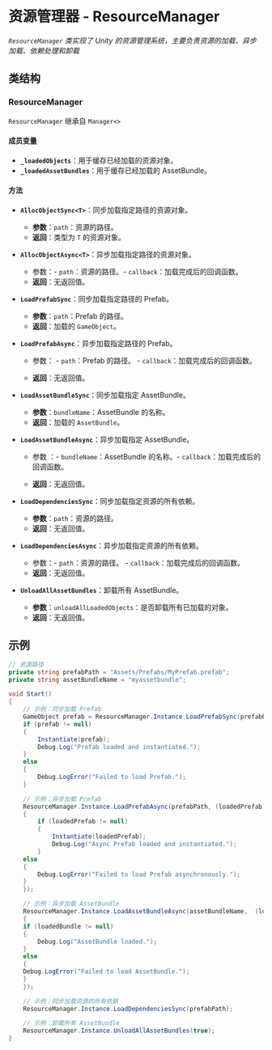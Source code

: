 

# **资源管理器 - ResourceManager**



*`ResourceManager` 类实现了 Unity 的资源管理系统，主要负责资源的加载、异步加载、依赖处理和卸载*



## 类结构

### ResourceManager

`ResourceManager` 继承自 `Manager<>`



#### 成员变量

- **`_loadedObjects`**：用于缓存已经加载的资源对象。
- **`_loadedAssetBundles`**：用于缓存已经加载的 AssetBundle。

#### 方法

- **`AllocObjectSync<T>`**：同步加载指定路径的资源对象。

  - **参数**：`path`：资源的路径。
  - **返回**：类型为 `T` 的资源对象。

- **`AllocObjectAsync<T>`**：异步加载指定路径的资源对象。

  - 参数：- `path`：资源的路径。- `callback`：加载完成后的回调函数。
  - **返回**：无返回值。

- **`LoadPrefabSync`**：同步加载指定路径的 Prefab。

  - **参数**：`path`：Prefab 的路径。
  - **返回**：加载的 `GameObject`。

- **`LoadPrefabAsync`**：异步加载指定路径的 Prefab。

  - 参数： - `path`：Prefab 的路径。
         - `callback`：加载完成后的回调函数。
    
  - **返回**：无返回值。

- **`LoadAssetBundleSync`**：同步加载指定 AssetBundle。

  - **参数**：`bundleName`：AssetBundle 的名称。
  - **返回**：加载的 `AssetBundle`。

- **`LoadAssetBundleAsync`**：异步加载指定 AssetBundle。

  - 参数 ：- `bundleName`：AssetBundle 的名称。- `callback`：加载完成后的回调函数。

  - **返回**：无返回值。

- **`LoadDependenciesSync`**：同步加载指定资源的所有依赖。

  - **参数**：`path`：资源的路径。
  - **返回**：无返回值。

- **`LoadDependenciesAsync`**：异步加载指定资源的所有依赖。

  - 参数：- `path`：资源的路径。 - `callback`：加载完成后的回调函数。
  - **返回**：无返回值。

- **`UnloadAllAssetBundles`**：卸载所有 AssetBundle。

  - **参数**：`unloadAllLoadedObjects`：是否卸载所有已加载的对象。
  - **返回**：无返回值。





## 示例

```c#
// 资源路径
private string prefabPath = "Assets/Prefabs/MyPrefab.prefab";
private string assetBundleName = "myassetbundle";

void Start()
{
	// 示例：同步加载 Prefab
	GameObject prefab = ResourceManager.Instance.LoadPrefabSync(prefabPath);
	if (prefab != null)
    {
        Instantiate(prefab);
        Debug.Log("Prefab loaded and instantiated.");
	}
    else
    {
    	Debug.LogError("Failed to load Prefab.");
    }

    // 示例：异步加载 Prefab
    ResourceManager.Instance.LoadPrefabAsync(prefabPath, (loadedPrefab) =>
    {
    	if (loadedPrefab != null)
    	{
        	Instantiate(loadedPrefab);
        	Debug.Log("Async Prefab loaded and instantiated.");
    	}
    else
    {
        Debug.LogError("Failed to load Prefab asynchronously.");
    }
    });

    // 示例：异步加载 AssetBundle
    ResourceManager.Instance.LoadAssetBundleAsync(assetBundleName, 	(loadedBundle) =>
    {
    if (loadedBundle != null)
    {
    	Debug.Log("AssetBundle loaded.");
    }
    else
    {
    Debug.LogError("Failed to load AssetBundle.");
    }
    });

    // 示例：同步加载资源的所有依赖
    ResourceManager.Instance.LoadDependenciesSync(prefabPath);

    // 示例：卸载所有 AssetBundle
    ResourceManager.Instance.UnloadAllAssetBundles(true);
}
```



